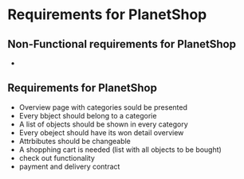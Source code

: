 # Requirements for PlanetShop

## Non-Functional requirements for PlanetShop
 
 * 


## Requirements for PlanetShop

 * Overview page with categories sould be presented 
 * Every bbject should belong to a categorie
 * A list of objects should be shown in every category
 * Every obeject should have its won detail overview
 * Attrbibutes should be changeable
 * A shopphing cart is needed (list with all objects to be bought)
 * check out functionality 
 * payment and delivery contract
 

